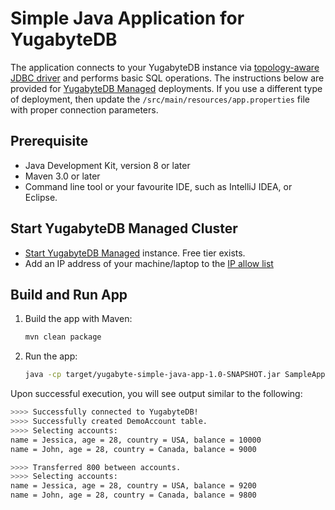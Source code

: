 # Simple Java Application for YugabyteDB

The application connects to your YugabyteDB instance via 
[topology-aware JDBC driver](https://docs.yugabyte.com/latest/integrations/jdbc-driver/) and performs basic SQL 
operations. The instructions below are provided for [YugabyteDB Managed](https://cloud.yugabyte.com/) deployments.
If you use a different type of deployment, then update the `/src/main/resources/app.properties` file with proper connection parameters.

## Prerequisite
* Java Development Kit, version 8 or later
* Maven 3.0 or later
* Command line tool or your favourite IDE, such as IntelliJ IDEA, or Eclipse.

## Start YugabyteDB Managed Cluster

* [Start YugabyteDB Managed](https://docs.yugabyte.com/latest/yugabyte-cloud/cloud-quickstart/qs-add/) instance. Free tier exists.
* Add an IP address of your machine/laptop to the [IP allow list](https://docs.yugabyte.com/latest/yugabyte-cloud/cloud-secure-clusters/add-connections/#manage-ip-allow-lists)


## Build and Run App

1. Build the app with Maven:
    ```bash
    mvn clean package
    ```
2. Run the app:
    ```bash
    java -cp target/yugabyte-simple-java-app-1.0-SNAPSHOT.jar SampleApp
    ```

Upon successful execution, you will see output similar to the following:

```bash
>>>> Successfully connected to YugabyteDB!
>>>> Successfully created DemoAccount table.
>>>> Selecting accounts:
name = Jessica, age = 28, country = USA, balance = 10000
name = John, age = 28, country = Canada, balance = 9000

>>>> Transferred 800 between accounts.
>>>> Selecting accounts:
name = Jessica, age = 28, country = USA, balance = 9200
name = John, age = 28, country = Canada, balance = 9800
```
